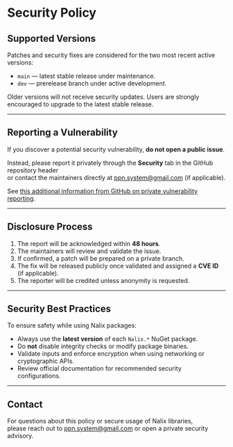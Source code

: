 # Security Policy

## Supported Versions

Patches and security fixes are considered for the two most recent active versions:

- `main` — latest stable release under maintenance.
- `dev` — prerelease branch under active development.

Older versions will not receive security updates. Users are strongly encouraged to upgrade to the latest stable release.

---

## Reporting a Vulnerability

If you discover a potential security vulnerability, **do not open a public issue**.

Instead, please report it privately through the **Security** tab in the GitHub repository header  
or contact the maintainers directly at [ppn.system@gmail.com](mailto:ppn.system@gmail.com) (if applicable).

See [this additional information from GitHub on private vulnerability reporting](https://docs.github.com/en/code-security/security-advisories/guidance-on-reporting-and-writing-information-about-vulnerabilities/privately-reporting-a-security-vulnerability).

---

## Disclosure Process

1. The report will be acknowledged within **48 hours**.
2. The maintainers will review and validate the issue.
3. If confirmed, a patch will be prepared on a private branch.
4. The fix will be released publicly once validated and assigned a **CVE ID** (if applicable).
5. The reporter will be credited unless anonymity is requested.

---

## Security Best Practices

To ensure safety while using Nalix packages:

- Always use the **latest version** of each `Nalix.*` NuGet package.
- Do **not** disable integrity checks or modify package binaries.
- Validate inputs and enforce encryption when using networking or cryptographic APIs.
- Review official documentation for recommended security configurations.

---

## Contact

For questions about this policy or secure usage of Nalix libraries,  
please reach out to [ppn.system@gmail.com](mailto:ppn.system@gmail.com) or open a private security advisory.
